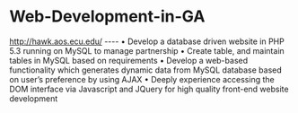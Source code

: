 # Web-Development-in-GA
  http://hawk.aos.ecu.edu/ ----
•	Develop a database driven website in PHP 5.3 running on MySQL to manage partnership
•	Create table, and maintain tables in MySQL based on requirements
•	Develop a web-based functionality which generates dynamic data from MySQL database based on user’s preference by using AJAX
•	Deeply experience accessing the DOM interface via Javascript and JQuery for high quality front-end website development

